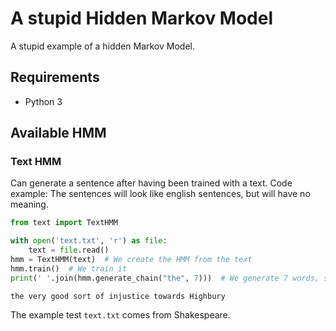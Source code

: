 # A stupid Hidden Markov Model

A stupid example of a hidden Markov Model.

## Requirements

+ Python 3

## Available HMM

### Text HMM

Can generate a sentence after having been trained with a text. Code example:
The sentences will look like english sentences, but will have no meaning.

```python
from text import TextHMM

with open('text.txt', 'r') as file:
    text = file.read()
hmm = TextHMM(text)  # We create the HMM from the text
hmm.train()  # We train it
print(' '.join(hmm.generate_chain("the", 7)))  # We generate 7 words, starting with "the"

```

```
the very good sort of injustice towards Highbury
```

The example test `text.txt` comes from Shakespeare.
